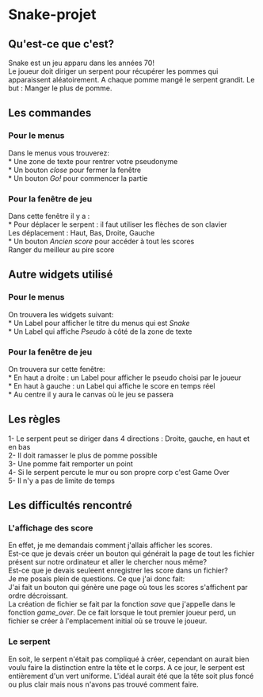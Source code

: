 # Snake-projet
## Qu'est-ce que c'est?

Snake est un jeu apparu dans les années 70!  
Le joueur doit diriger un serpent pour récupérer les pommes qui apparaissent aléatoirement. A chaque pomme mangé le serpent grandit. 
Le but : Manger le plus de pomme.

## Les commandes 
### Pour le menus

Dans le menus vous trouverez:  
    * Une zone de texte pour rentrer votre pseudonyme   
    * Un bouton *close* pour fermer la fenêtre  
    * Un bouton *Go!* pour commencer la partie  

### Pour la fenêtre de jeu

Dans cette fenêtre il y a :  
    * Pour déplacer le serpent : il faut utiliser les flèches de son clavier  
        Les déplacement : Haut, Bas, Droite, Gauche  
    * Un bouton *Ancien score* pour accéder à tout les scores  
        Ranger du meilleur au pire score  

## Autre widgets utilisé
### Pour le menus

On trouvera les widgets suivant:  
    * Un Label pour afficher le titre du menus qui est *Snake*  
    * Un Label qui affiche *Pseudo* à côté de la zone de texte  

### Pour la fenêtre de jeu

On trouvera sur cette fenêtre:  
    * En haut a droite : un Label pour afficher le pseudo choisi par le joueur  
    * En haut à gauche : un Label qui affiche le score en temps réel  
    * Au centre il y aura le canvas où le jeu se passera   

## Les règles

1- Le serpent peut se diriger dans 4 directions : Droite, gauche, en haut et en bas  
2- Il doit ramasser le plus de pomme possible  
3- Une pomme fait remporter un point  
4- Si le serpent percute le mur ou son propre corp c'est Game Over  
5- Il n'y a pas de limite de temps  

## Les difficultés rencontré 
### L'affichage des score 

En effet, je me demandais comment j'allais afficher les scores.   
Est-ce que je devais créer un bouton qui générait la page de tout les fichier présent sur notre ordinateur et aller le chercher nous même?  
Est-ce que je devais seuleent enregistrer les score dans un fichier?  
Je me posais plein de questions. Ce que j'ai donc fait:  
    J'ai fait un bouton qui génère une page où tous les scores s'affichent par ordre décroissant.  
    La création de fichier se fait par la fonction *save* que j'appelle dans le fonction *game_over*. De ce fait lorsque le tout premier joueur perd, un fichier se créer à l'emplacement initial où se trouve le joueur.

### Le serpent

En soit, le serpent n'était pas compliqué à créer, cependant on aurait bien voulu faire la distinction entre la tête et le corps. A ce jour, le serpent est entièrement d'un vert uniforme. L'idéal aurait été que la tête soit plus foncé ou plus clair mais nous n'avons pas trouvé comment faire.